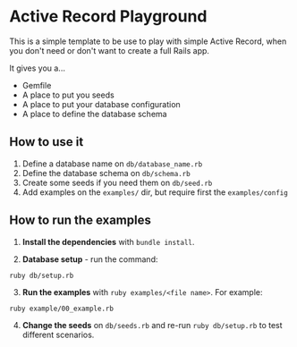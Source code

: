# Active Record Playground

This is a simple template to be use to play with simple Active Record, when you
don't need or don't want to create a full Rails app.

It gives you a...

* Gemfile
* A place to put you seeds
* A place to put your database configuration
* A place to define the database schema

## How to use it

1. Define a database name on `db/database_name.rb`
2. Define the database schema on `db/schema.rb`
3. Create some seeds if you need them on `db/seed.rb`
4. Add examples on the `examples/` dir, but require first the `examples/config`

## How to run the examples

1. **Install the dependencies** with `bundle install`.

2. **Database setup** - run the command:

```
ruby db/setup.rb
```

3. **Run the examples** with `ruby examples/<file name>`. For example:

```
ruby example/00_example.rb
```

4. **Change the seeds**  on `db/seeds.rb` and re-run `ruby db/setup.rb` to test different scenarios.
